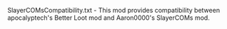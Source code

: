 SlayerCOMsCompatibility.txt - This mod provides compatibility between apocalyptech's Better Loot mod and Aaron0000's SlayerCOMs mod.
